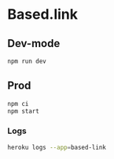 # Based.link

## Dev-mode

```sh
npm run dev
```

## Prod

```sh
npm ci
npm start
```

### Logs

```sh
heroku logs --app=based-link
```
